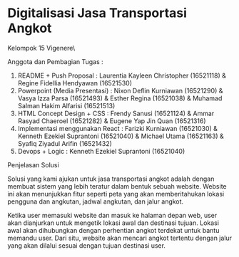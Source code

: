 # Digitalisasi Jasa Transportasi Angkot
Kelompok 15 Vigenere\

Anggota dan Pembagian Tugas :
1. README + Push Proposal : Laurentia Kayleen Christopher (16521118) & Regine Fidellia Hendyawan (16521530)
2. Powerpoint (Media Presentasi) : Nixon Deflin Kurniawan (16521290) & Vasya Izza Parsa (16521493) & Esther Regina (16521038) & Muhamad Salman Hakim Alfarisi (16521513)
3. HTML Concept Design + CSS : Frendy Sanusi (16521124) & Ammar Rasyad Chaeroel (16521282) & Eugene Yap Jin Quan (16521316)
4. Implementasi menggunakan React : Farizki Kurniawan (16521030) & Kenneth Ezekiel Suprantoni (16521040) & Michael Utama (16521163) & Syafiq Ziyadul Arifin (16521432)
5. Devops + Logic : Kenneth Ezekiel Suprantoni (16521040)

Penjelasan Solusi

Solusi yang kami ajukan untuk jasa transportasi angkot adalah dengan membuat sistem yang lebih teratur dalam bentuk sebuah website. Website ini akan menunjukkan fitur seperti peta yang akan memberitahukan lokasi pengguna dan angkutan, jadwal angkutan, dan jalur angkot.

Ketika user memasuki website dan masuk ke halaman depan web, user akan dianjurkan untuk mengetik lokasi awal dan destinasi tujuan. Lokasi awal akan dihubungkan dengan perhentian angkot terdekat untuk bantu memandu user. Dari situ, website akan mencari angkot tertentu dengan jalur yang akan dilalui sesuai dengan tujuan destinasi user. 
